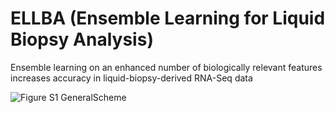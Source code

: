 # ELLBA (Ensemble Learning for Liquid Biopsy Analysis)
Ensemble learning on an enhanced number of biologically relevant features increases accuracy in liquid-biopsy-derived RNA-Seq data

![Figure S1 GeneralScheme](https://github.com/sgiannouk/ellba/assets/22454788/41bf897e-eddb-48e6-ade6-8929145637f3)
